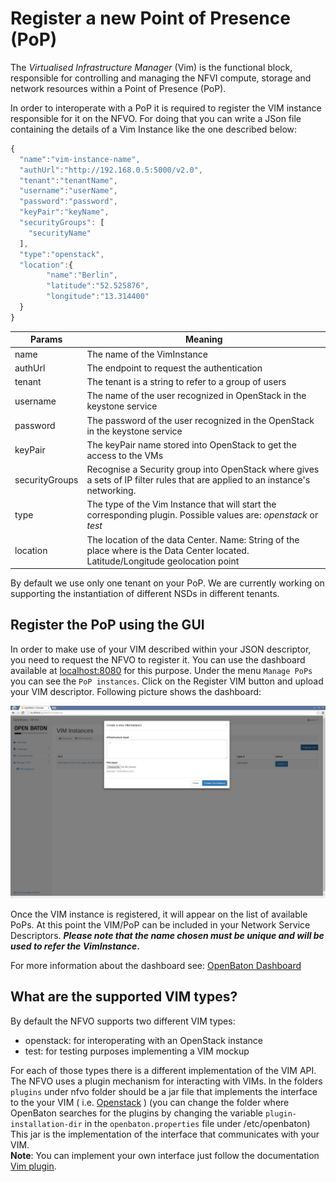 # Register a new Point of Presence (PoP)

The *Virtualised Infrastructure Manager* (Vim) is the functional block, responsible for controlling and managing the
 NFVI compute, storage and network resources within a Point of Presence (PoP).
 
In order to interoperate with a PoP it is required to register the VIM instance responsible for it on the NFVO. For doing that you can write a JSon file containing the details of a Vim Instance like the one described below: 


```javascript
{
  "name":"vim-instance-name",
  "authUrl":"http://192.168.0.5:5000/v2.0",
  "tenant":"tenantName",
  "username":"userName",
  "password":"password",
  "keyPair":"keyName",
  "securityGroups": [
    "securityName"
  ],
  "type":"openstack",
  "location":{
        "name":"Berlin",
        "latitude":"52.525876",
        "longitude":"13.314400"
  }
}

```


| Params          		| Meaning       													                                                                                             |
| --------------------| -------------------------------------------------------------------------------------------------------------------------------------|
| name  				      | The name of the VimInstance                                                                                                          |
| authUrl 				    | The endpoint to request the authentication      	                                                                                   |
| tenant 				      | The tenant is a string to refer to a group of users  	                                                                               |
| username 				    | The name of the user recognized in OpenStack in the keystone service    	                                                           |
| password 				    | The password of the user recognized in the OpenStack in the keystone service    	                                                   |
| keyPair 				    | The keyPair name stored into OpenStack to get the access to the VMs                                                                  |
| securityGroups 		  | Recognise a Security group into OpenStack where gives a sets of IP filter rules that are applied to an instance's networking.   	   |
| type 		            | The type of the Vim Instance that will start the corresponding plugin. Possible values are: _openstack_ or _test_                    |
| location 				    | The location of the data Center. Name: String of the place where is the Data Center located. Latitude/Longitude geolocation point  	 |

By default we use only one tenant on your PoP. We are currently working on supporting the instantiation of different NSDs in different tenants. 

## Register the PoP using the GUI
In order to make use of your VIM described within your JSON descriptor, you need to request the NFVO to register it. 
You can use the dashboard available at [localhost:8080] for this purpose. 
Under the menu `Manage PoPs` you can see the `PoP instances`. Click on the Register VIM button and upload your VIM descriptor. Following picture shows the dashboard: 

![register a new PoP][register-new-pop]

Once the VIM instance is registered, it will appear on the list of available PoPs. At this point the VIM/PoP can be included in your Network Service Descriptors. 
**_Please note that the name chosen must be unique and will be used to refer the VimInstance_.**

For more information about the dashboard see: [OpenBaton Dashboard]


## What are the supported VIM types? 

By default the NFVO supports two different VIM types: 

* openstack: for interoperating with an OpenStack instance
* test: for testing purposes implementing a VIM mockup

For each of those types there is a different implementation of the VIM API. The NFVO uses a plugin mechanism for interacting with VIMs. In the folders `plugins` under nfvo folder should be a jar file that implements the interface to the your VIM ( i.e. [Openstack][openstack-link] )
(you can change the folder where OpenBaton searches for the plugins by changing the variable `plugin-installation-dir` in the `openbaton.properties` file under /etc/openbaton)
This jar is the implementation of the interface that communicates with your VIM.  
**Note**: You can implement your own interface just follow the documentation [Vim plugin].

[OpenBaton Dashboard]:nfvo-how-to-use-gui
[Vim plugin]:vim-plugin.md
[OpenBaton Dashboard]:nfvo-how-to-use-gui.md
[localhost:8080]:localhost:8080
[register-new-pop]:images/vim-instance-register-new-pop.png
[openstack-link]:https://www.openstack.org/

<!---
Script for open external links in a new tab
-->
<script type="text/javascript" charset="utf-8">
      // Creating custom :external selector
      $.expr[':'].external = function(obj){
          return !obj.href.match(/^mailto\:/)
                  && (obj.hostname != location.hostname);
      };
      $(function(){
        $('a:external').addClass('external');
        $(".external").attr('target','_blank');
      })
</script>